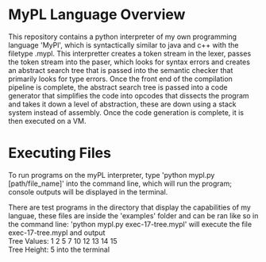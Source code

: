 # MyPL Language Overview  
This repository contains a python interpreter of my own programming language 'MyPl', which is syntactically similar to java and c++ with the filetype .mypl. This interpretter creates a token stream in the lexer, passes the token stream into the paser, which looks for syntax errors and creates an abstract search tree that is passed into the semantic checker that primarily looks for type errors. Once the front end of the compilation pipeline is complete, the abstract search tree is passed into a code generator that simplifies the code into opcodes that dissects the program and takes it down a level of abstraction, these are down using a stack system instead of assembly. Once the code generation is complete, it is then executed on a VM. 
# Executing Files
To run programs on the myPL interpreter, type 'python mypl.py [path/file_name]' into the command line, which will run the program; console outputs will be displayed in the terminal.  

There are test programs in the directory that display the capabilities of my languae, these files are inside the 'examples' folder and can be ran like so in the command line: 'python mypl.py exec-17-tree.mypl' will execute the file exec-17-tree.mypl and output  
Tree Values: 1 2 5 7 10 12 13 14 15  
Tree Height: 5 into the terminal  

